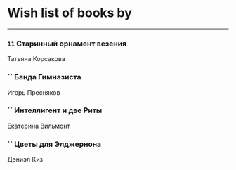 # Wish list of books by [](https://ok.ru/profile/536771522733)
---

### `11` Старинный орнамент везения
Татьяна Корсакова

### `` Банда Гимназиста
Игорь Пресняков

### `` Интеллигент и две Риты
Екатерина Вильмонт

### `` Цветы для Элджернона
Дэниэл Киз

